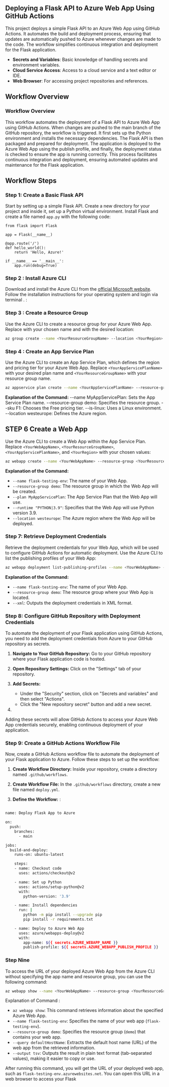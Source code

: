 ## Deploying a Flask API to Azure Web App Using GitHub Actions
This project deploys a simple Flask API to an Azure Web App using GitHub Actions. It automates the build and deployment process, ensuring that updates are automatically pushed to Azure whenever changes are made to the code. The workflow simplifies continuous integration and deployment for the Flask application.




- **Secrets and Variables**: Basic knowledge of handling secrets and environment variables.
- **Cloud Service Access**: Access to a cloud service and a text editor or IDE.
- **Web Browser**: For accessing project repositories and references.


## Workflow Overview

### **Workflow Overview**

This workflow automates the deployment of a Flask API to Azure Web App using GitHub Actions. When changes are pushed to the main branch of the GitHub repository, the workflow is triggered. It first sets up the Python environment and installs the necessary dependencies. The Flask API is then packaged and prepared for deployment. The application is deployed to the Azure Web App using the publish profile, and finally, the deployment status is checked to ensure the app is running correctly. This process facilitates continuous integration and deployment, ensuring automated updates and maintenance for the Flask application.


## Workflow Steps

### **Step 1: Create a Basic Flask API**

Start by setting up a simple Flask API. Create a new directory for your project and inside it, set up a Python virtual environment. Install Flask and create a file named `app.py` with the following code:

```
from flask import Flask

app = Flask(__name__)

@app.route('/')
def hello_world():
    return 'Hello, Azure!'

if __name__ == '__main__':
    app.run(debug=True)
```



 

### **Step 2 : Install Azure CLI**

Download and install the Azure CLI from the [official Microsoft website](https://learn.microsoft.com/en-us/cli/azure/). Follow the installation instructions for your operating system and login via terminal . :

### **Step 3 : Create a Resource Group**

Use the Azure CLI to create a resource group for your Azure Web App. Replace <YourResourceGroupName> with your chosen name and <YourRegion> with the desired location:

```bash
az group create --name <YourResourceGroupName> --location <YourRegion>
```    
 



### **Step 4 : Create an App Service Plan**

Use the Azure CLI to create an App Service Plan, which defines the region and pricing tier for your Azure Web App. Replace `<YourAppServicePlanName>` with your desired plan name and `<YourResourceGroupName>` with your resource group name. 

```bash
az appservice plan create --name <YourAppServicePlanName> --resource-group <YourResourceGroupName> --sku F1 --is-linux --location <YourRegion>
```

**Explanation of the Command:**
--name MyAppServicePlan: Sets the App Service Plan name.
--resource-group demo: Specifies the resource group.
--sku F1: Chooses the Free pricing tier.
--is-linux: Uses a Linux environment.
--location westeurope: Defines the Azure region.

## STEP 6 Create a Web App

Use the Azure CLI to create a Web App within the App Service Plan. Replace `<YourWebAppName>`, `<YourResourceGroupName>`, `<YourAppServicePlanName>`, and `<YourRegion>` with your chosen values:

```bash
az webapp create --name <YourWebAppName> --resource-group <YourResourceGroupName> --plan <YourAppServicePlanName> --runtime "PYTHON|3.9" --location <YourRegion>
```

**Explanation of the Command:**

-   `--name flask-testing-env`: The name of your Web App.
-   `--resource-group demo`: The resource group in which the Web App will be created.
-   `--plan MyAppServicePlan`: The App Service Plan that the Web App will use.
-   `--runtime "PYTHON|3.9"`: Specifies that the Web App will use Python version 3.9.
-   `--location westeurope`: The Azure region where the Web App will be deployed.

### **Step 7: Retrieve Deployment Credentials**

Retrieve the deployment credentials for your Web App, which will be used to configure GitHub Actions for automatic deployment. Use the Azure CLI to list the publishing profiles of your Web App:
```bash
az webapp deployment list-publishing-profiles --name <YourWebAppName> --resource-group <YourResourceGroupName> --xml
```

**Explanation of the Command:**

-   `--name flask-testing-env`: The name of your Web App.
-   `--resource-group demo`: The resource group where your Web App is located.
-   `--xml`: Outputs the deployment credentials in XML format.




### **Step 8: Configure GitHub Repository with Deployment Credentials**

To automate the deployment of your Flask application using GitHub Actions, you need to add the deployment credentials from Azure to your GitHub repository as secrets.

1.  **Navigate to Your GitHub Repository:** Go to your GitHub repository where your Flask application code is hosted.
    
2.  **Open Repository Settings:** Click on the "Settings" tab of your repository.
    
3.  **Add Secrets:**
    
    -   Under the "Security" section, click on "Secrets and variables" and then select "Actions".
    -   Click the "New repository secret" button and  add a new secret.
4.  

Adding these secrets will allow GitHub Actions to access your Azure Web App credentials securely, enabling continuous deployment of your application.

### **Step 9: Create a GitHub Actions Workflow File**

Now, create a GitHub Actions workflow file to automate the deployment of your Flask application to Azure. Follow these steps to set up the workflow:

1.  **Create Workflow Directory:** Inside your repository, create a directory named `.github/workflows`.
    
2.  **Create Workflow File:** In the `.github/workflows` directory, create a new file named `deploy.yml`.
    
3.  **Define the Workflow:** :

```bash

name: Deploy Flask App to Azure

on:
  push:
    branches:
      - main

jobs:
  build-and-deploy:
    runs-on: ubuntu-latest

    steps:
    - name: Checkout code
      uses: actions/checkout@v2

    - name: Set up Python
      uses: actions/setup-python@v2
      with:
        python-version: '3.9'

    - name: Install dependencies
      run: |
        python -m pip install --upgrade pip
        pip install -r requirements.txt

    - name: Deploy to Azure Web App
      uses: azure/webapps-deploy@v2
      with:
        app-name: ${{ secrets.AZURE_WEBAPP_NAME }}
        publish-profile: ${{ secrets.AZURE_WEBAPP_PUBLISH_PROFILE }}
```      





### Step Nine
To access the URL of your deployed Azure Web App from the Azure CLI without specifying the app name and resource group, you can use the following command:
```bash
az webapp show --name <YourWebAppName> --resource-group <YourResourceGroup> --query defaultHostName --output tsv
```

Explanation of Command :
-   `az webapp show`: This command retrieves information about the specified Azure Web App.
-   `--name flask-testing-env`: Specifies the name of your web app (`flask-testing-env`).
-   `--resource-group demo`: Specifies the resource group (`demo`) that contains your web app.
-   `--query defaultHostName`: Extracts the default host name (URL) of the web app from the retrieved information.
-   `--output tsv`: Outputs the result in plain text format (tab-separated values), making it easier to copy or use.

After running this command, you will get the URL of your deployed web app, such as `flask-testing-env.azurewebsites.net`. You can open this URL in a web browser to access your Flask
